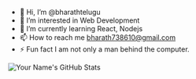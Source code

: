 - 👋 Hi, I’m @bharathtelugu
- 👀 I’m interested in Web Development 
- 🌱 I’m currently learning React, Nodejs
- 📫 How to reach me bharath738610@gmail.com
- ⚡ Fun fact I am not only a man behind the computer.

![Your Name's GitHub Stats](https://github-readme-stats.vercel.app/api?username=bharathtelugu&show_icons=true&theme=tokyonight)
<!---
bharathtelugu/bharathtelugu is a ✨ special ✨ repository because its `README.md` (this file) appears on your GitHub profile.
You can click the Preview link to take a look at your changes.
--->
